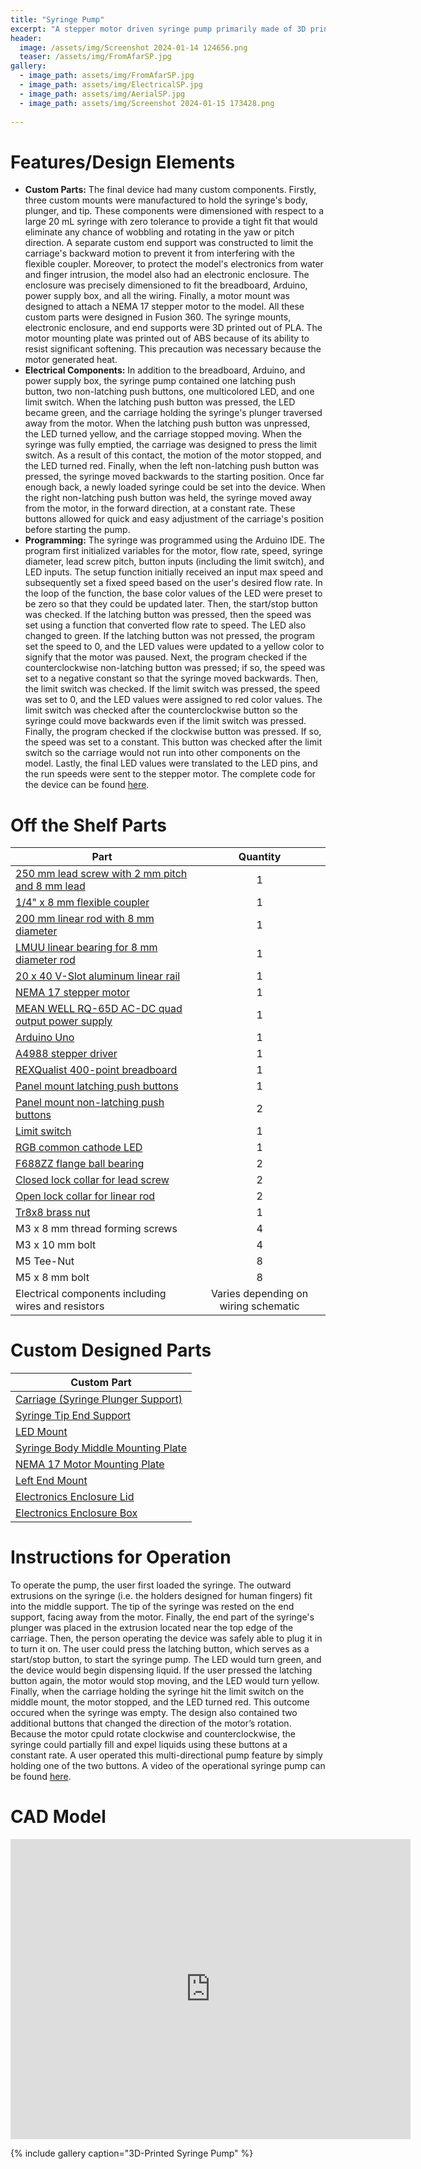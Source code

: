 ```yaml
---
title: "Syringe Pump"
excerpt: "A stepper motor driven syringe pump primarily made of 3D printed parts with a precise flow rate and compatibility with syringes of ranging volumes."
header:
  image: /assets/img/Screenshot 2024-01-14 124656.png
  teaser: /assets/img/FromAfarSP.jpg
gallery:
  - image_path: assets/img/FromAfarSP.jpg
  - image_path: assets/img/ElectricalSP.jpg
  - image_path: assets/img/AerialSP.jpg
  - image_path: assets/img/Screenshot 2024-01-15 173428.png
   
---
```


# Features/Design Elements

* **Custom Parts:** The final device had many custom components. Firstly, three custom mounts were manufactured to hold the syringe's body, plunger, and tip. These components were dimensioned with respect to a large 20 mL syringe with zero tolerance to provide a tight fit that would eliminate any chance of wobbling and rotating in the yaw or pitch direction. A separate custom end support was constructed to limit the carriage's backward motion to prevent it from interfering with the flexible coupler. Moreover, to protect the model's electronics from water and finger intrusion, the model also had an electronic enclosure. The enclosure was precisely dimensioned to fit the breadboard, Arduino, power supply box, and all the wiring. Finally, a motor mount was designed to attach a NEMA 17 stepper motor to the model. All these custom parts were designed in Fusion 360. The syringe mounts, electronic enclosure, and end supports were 3D printed out of PLA. The motor mounting plate was printed out of ABS because of its ability to resist significant softening. This precaution was necessary because the motor generated heat. 
* **Electrical Components:** In addition to the breadboard, Arduino, and power supply box, the syringe pump contained one latching push button, two non-latching push buttons, one multicolored LED, and one limit switch. When the latching push button was pressed, the LED became green, and the carriage holding the syringe's plunger traversed away from the motor. When the latching push button was unpressed, the LED turned yellow, and the carriage stopped moving. When the syringe was fully emptied, the carriage was designed to press the limit switch. As a result of this contact, the motion of the motor stopped, and the LED turned red. Finally, when the left non-latching push button was pressed, the syringe moved backwards to the starting position. Once far enough back, a newly loaded syringe could be set into the device. When the right non-latching push button was held, the syringe moved away from the motor, in the forward direction, at a constant rate. These buttons allowed for quick and easy adjustment of the carriage's position before starting the pump.
* **Programming:** The syringe was programmed using the Arduino IDE. The program first initialized variables for the motor, flow rate, speed, syringe diameter, lead screw pitch, button inputs (including the limit switch), and LED inputs. The setup function initially received an input max speed and subsequently set a fixed speed based on the user's desired flow rate. In the loop of the function, the base color values of the LED were preset to be zero so that they could be updated later. Then, the start/stop button was checked. If the latching button was pressed, then the speed was set using a function that converted flow rate to speed. The LED also changed to green. If the latching button was not pressed, the program set the speed to 0, and the LED values were updated to a yellow color to signify that the motor was paused. Next, the program checked if the counterclockwise non-latching button was pressed; if so, the speed was set to a negative constant so that the syringe moved backwards. Then, the limit switch was checked. If the limit switch was pressed, the speed was set to 0, and the LED values were assigned to red color values. The limit switch was checked after the counterclockwise button so the syringe could move backwards even if the limit switch was pressed. Finally, the program checked if the clockwise button was pressed. If so, the speed was set to a constant. This button was checked after the limit switch so the carriage would not run into other components on the model. Lastly, the final LED values were translated to the LED pins, and the run speeds were sent to the stepper motor. The complete code for the device can be found [here](https://github.com/CharlesFrech/SyringePump/blob/master/main/main.ino).


# Off the Shelf Parts

|      Part                                                            |     Quantity            |
| ---------------------------------------------------------------------|:--------------------------:|
| [250 mm lead screw with 2 mm pitch and 8 mm lead](https://amzn.to/3infwI0)                      | 1 |
| [1/4" x 8 mm flexible coupler](https://openbuildspartstore.com/1-4-x-8mm-flexible-coupling/)                                         | 1                   |
| [200 mm linear rod with 8 mm diameter](https://www.amazon.com/dp/B07MPGWJMS/ref=cm_sw_em_r_mt_dp_X5AQS0ES7JH8JG83AAZ3)                                 | 1                   |  
| [LMUU linear bearing for 8 mm diameter rod](https://www.amazon.com/gp/product/B087WPGQ8T/ref=ppx_yo_dt_b_asin_image_o00_s00?ie=UTF8&psc=1)                             | 1                   | 
| [20 x 40 V-Slot aluminum linear rail](https://openbuildspartstore.com/v-slot-20x40-linear-rail/)                                  | 1                   | 
| [NEMA 17 stepper motor](https://www.amazon.com/gp/product/B07LF898KN/ref=ppx_yo_dt_b_search_asin_title?ie=UTF8&th=1)                                                | 1                   | 
| [MEAN WELL RQ-65D AC-DC quad output power supply](https://www.amazon.com/dp/B005T9HGLI/ref=cm_sw_em_r_mt_dp_A8CZ056TM52EJGZTGZGR?_encoding=UTF8&psc=1) | 1                 | 
| [Arduino Uno](https://www.amazon.com/dp/B007R9TUJE/ref=cm_sw_em_r_mt_dp_TY8JGK0CJD1JEJM4BNNJ)                                                          | 1                   | 
| [A4988 stepper driver](https://www.amazon.com/dp/B01FFGAKK8/ref=cm_sw_em_r_mt_dp_V0YKTYKDWMR8WHTKA53T?_encoding=UTF8&psc=1)                                                 | 1                   | 
| [REXQualist 400-point breadboard](https://www.amazon.com/dp/B082VYXDF1/ref=cm_sw_em_r_mt_dp_N6Q28CAGPAYCKCSJKDDC?_encoding=UTF8&psc=1)                                      | 1                   | 
| [Panel mount latching push buttons](https://amzn.to/3VxQ29h)                                    | 1                   | 
| [Panel mount non-latching push buttons](https://www.amazon.com/Non-Latching-Momentary-Non-Locking-Normally-oorbell/dp/B0B63PT9PB/ref=sr_1_3adgrpid=1331510951630385&dib=eyJ2IjoiMSJ9.LrB4lPX7ZtipmPMcUgqllMQjLafqyAYwHec6e_WH49-H3N4f4GCO6cAlj_O5UEgP8XDJW64eJnWlgiH6OH6Rz9IQxmqY-zIuQ2hYwyNc7u0-PdK3c4xwU38_j_ZPFE4a3ki6KGEwp3HCvmGGg1e_iA.WlLBeu58unGL-fJ_7WYOiImrYylo8l2mhe_YpN0LTEo&dib_tag=se&hvadid=83219689318242&hvbmt=bp&hvdev=c&hvlocphy=83973&hvnetw=o&hvqmt=p&hvtargid=kwd-83220462151988%3Aloc-190&hydadcr=7664_13467799&keywords=non+latching+push+button&qid=1705252826&sr=8-3)                                    | 2            | 
| [Limit switch](https://www.amazon.com/gp/product/B073TYWX86/ref=ppx_yo_dt_b_asin_image_o01_s00?ie=UTF8&psc=1)                                                         | 1                  | 
| [RGB common cathode LED](https://www.amazon.com/dp/B0194Y6MW2/ref=cm_sw_em_r_mt_dp_FW3CFQT7ZGFQ2R04N6G3?_encoding=UTF8&psc=1)                                               | 1                   | 
| [F688ZZ flange ball bearing](https://www.amazon.com/uxcell-Bearing-8x16x5mm-Shielded-Bearings/dp/B07RVHTY3V/ref=sr_1_4?crid=17UOU208N0O6F&dib=eyJ2IjoiMSJ9.HOTRTml3NQ0GPksGnan0AGR_ZrBvAsHZDZIoFXeNkJUnm-Y7qAfxgFtQRODDs4BHl3lyCcqZF6tDDubJQ_6YcuOlp6or0hGFGhEKgltzqkSTSrqXSLjCqh4yMK2-ASnS2JMq0S9UtflWCBr-DovT6A.FHSc0qN8xVYI7WmieDQ8KQicMlXriLO6b6dwLTyHBIA&dib_tag=se&keywords=f688zz%2Bflanged%2Bbearings&qid=1705259259&sprefix=f688zz%2Bflanged%2Bbearings%2Caps%2C78&sr=8-4&th=1)                                               | 2                   | 
| [Closed lock collar for lead screw](https://www.amazon.com/Befenybay-Collar-Shaft-Screw-Printer/dp/B07V41FRZS/ref=sr_1_7_sspa?adgrpid=1334808468938516&dib=eyJ2IjoiMSJ9.BGJaFDPaBWdW9TI9SqbWf_WtLOCunnxYj6tvXCLaQT62a6CAMWn0zdnSrJWk8Xg8SvCvqtA87HpjbQA5txjOd7T32sKzA2Fp2_DX0dBiK9DOiPCxlMhDKF6SoNI67epE-LNRK7AQraAwQ_hO2zZcsw.SP_wFTwcTRiAT3X_LD_eFoZMRUn1veldQxwBD3J61OA&dib_tag=se&hvadid=83425722910178&hvbmt=be&hvdev=c&hvlocphy=83973&hvnetw=o&hvqmt=e&hvtargid=kwd-83426418357563%3Aloc-190&hydadcr=951_1014987053&keywords=8mm%2Block%2Bcollar&qid=1705259520&s=industrial&sr=1-7-spons&sp_csd=d2lkZ2V0TmFtZT1zcF9tdGY&th=1)                                               | 2                   | 
| [Open lock collar for linear rod](https://www.amazon.com/10PCS-Shaft-Collar-Aluminum-Linear/dp/B0C46G8G1R/ref=sr_1_4?crid=1UHY2GPNTBI60&dib=eyJ2IjoiMSJ9.Z4VFK7TCNkQVh6ZSSoBEDDt7yQi93S6YVeA6kHIQea_7zQ7Ttgalkgt18mbeFgWAJdnhIjSctNspfIGbRoHQDfqUTvkUShsk2fWDLT8ww9f0m5QixwMSYwthMgkI-5DOqpEXEJgBaAmqAoVO0m1qfw.9o3Ft8QwFqLbCMHWCr7MB9d6XibN7guKKHFYlRWI4xY&dib_tag=se&keywords=8mm%2Block%2Bcollar%2Blinear%2Brod&qid=1705259641&s=industrial&sprefix=8mm%2Block%2Bcollar%2Blinear%2Bro%2Cindustrial%2C87&sr=1-4&th=1)    | 2                   | 
| [Tr8x8 brass nut](https://www.amazon.com/2-Pack-Thread-Starts-Printer-Machine/dp/B09F2WGTH7/ref=sr_1_62?asc_source=01HFY6QA7Q8N1TT2Z879WGSZ46&tag=snx79-20&th=1)                                                 | 1                   | 
| M3 x 8 mm thread forming screws                                                 | 4          | 
| M3 x 10 mm bolt                                               | 4                   | 
| M5 Tee-Nut                                             | 8                   | 
| M5 x 8 mm bolt                                                 | 8                | 
| Electrical components including wires and resistors                  | Varies depending on wiring schematic                 | 

# Custom Designed Parts

|      Custom Part                                                     |      
| ---------------------------------------------------------------------|
| [Carriage (Syringe Plunger Support)](https://a360.co/47Aw03m)        |
| [Syringe Tip End Support](https://a360.co/3tYjexW)                   | 
| [LED Mount](https://a360.co/48zgJBd)                                 | 
| [Syringe Body Middle Mounting Plate](https://a360.co/3tZfLz9)        |
| [NEMA 17 Motor Mounting Plate](https://a360.co/421cKeA)              | 
| [Left End Mount](https://a360.co/3vHa9tQ)                            | 
| [Electronics Enclosure Lid](https://a360.co/3U2tiRc)                 | 
| [Electronics Enclosure Box](https://a360.co/3vtpgqM)                 | 

# Instructions for Operation

To operate the pump, the user first loaded the syringe. The outward extrusions on the syringe (i.e. the holders designed for human fingers) fit into the middle support. The tip of the syringe was rested on the end support, facing away from the motor. Finally, the end part of the syringe's plunger was placed in the extrusion located near the top edge of the carriage. Then, the person operating the device was safely able to plug it in to turn it on. The user could press the latching button, which serves as a start/stop button, to start the syringe pump. The LED would turn green, and the device would begin dispensing liquid. If the user pressed the latching button again, the motor would stop moving, and the LED would turn yellow. Finally, when the carriage holding the syringe hit the limit switch on the middle mount, the motor stopped, and the LED turned red. This outcome occured when the syringe was empty. The design also contained two additional buttons that changed the direction of the motor’s rotation. Because the motor cpuld rotate clockwise and counterclockwise, the syringe could partially fill and expel liquids using these buttons at a constant rate. A user operated this multi-directional pump feature by simply holding one of the two buttons. A video of the operational syringe pump can be found [here](https://drive.google.com/drive/folders/1s0FM1NEmiLGKT7h9kciig2gYD0h-9A-2?usp=sharing).

# CAD Model
<iframe src="https://vanderbilt643.autodesk360.com/shares/public/SH512d4QTec90decfa6e10515e96ce3f04fe?mode=embed" width="640" height="480" allowfullscreen="true" webkitallowfullscreen="true" mozallowfullscreen="true"  frameborder="0"></iframe>

{% include gallery caption="3D-Printed Syringe Pump" %}

